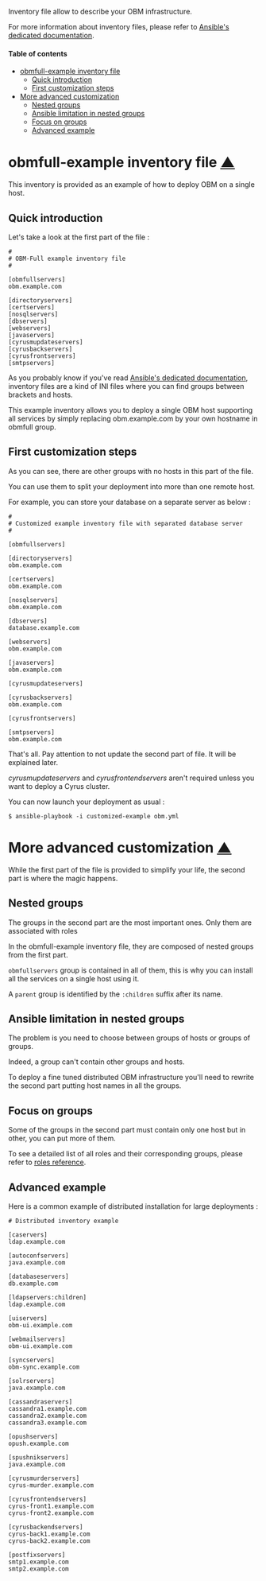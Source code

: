 <a name="top-page"></a>

Inventory file allow to describe your OBM infrastructure.

For more information about inventory files, please refer to [Ansible's dedicated documentation](http://docs.ansible.com/intro_inventory.html "Inventory on docs.ansible.com").

#### Table of contents

<!-- START doctoc generated TOC please keep comment here to allow auto update -->
<!-- DON'T EDIT THIS SECTION, INSTEAD RE-RUN doctoc TO UPDATE -->

- [obmfull-example inventory file](#obmfull-example-inventory-file)
  - [Quick introduction](#quick-introduction)
  - [First customization steps](#first-customization-steps)
- [More advanced customization](#more-advanced-customization)
  - [Nested groups](#nested-groups)
  - [Ansible limitation in nested groups](#ansible-limitation-in-nested-groups)
  - [Focus on groups](#focus-on-groups)
  - [Advanced example](#advanced-example)

<!-- END doctoc generated TOC please keep comment here to allow auto update -->

<a name="obmfull-example-inventory-file"></a>

obmfull-example inventory file  [&#x25B2;](#top-page "back to top")
==========================

This inventory is provided as an example of how to deploy OBM on a single host.

<a name="quick-introduction"></a>

Quick introduction
-------------------------

Let's take a look at the first part of the file :

    #
    # OBM-Full example inventory file
    #

    [obmfullservers]
    obm.example.com

    [directoryservers]
    [certservers]
    [nosqlservers]
    [dbservers]
    [webservers]
    [javaservers]
    [cyrusmupdateservers]
    [cyrusbackservers]
    [cyrusfrontservers]
    [smtpservers]

As you probably know if you've read [Ansible's dedicated documentation](http://docs.ansible.com/intro_inventory.html "Inventory on docs.ansible.com"), inventory files are a kind of INI files where you can find groups between brackets and hosts.

This example inventory allows you to deploy a single OBM host supporting all services by simply replacing obm.example.com by your own hostname in obmfull group.

<a name="first-customization-steps"></a>

First customization steps
-------------------------------------

As you can see, there are other groups with no hosts in this part of the file.

You can use them to split your deployment into more than one remote host.

For example, you can store your database on a separate server as below :

    #
    # Customized example inventory file with separated database server
    #

    [obmfullservers]

    [directoryservers]
    obm.example.com

    [certservers]
    obm.example.com

    [nosqlservers]
    obm.example.com

    [dbservers]
    database.example.com

    [webservers]
    obm.example.com

    [javaservers]
    obm.example.com

    [cyrusmupdateservers]

    [cyrusbackservers]
    obm.example.com

    [cyrusfrontservers]

    [smtpservers]
    obm.example.com

That's all. Pay attention to not update the second part of file. It will be explained later.

*cyrusmupdateservers* and *cyrusfrontendservers* aren't required unless you want to deploy a Cyrus cluster.

You can now launch your deployment as usual :

    $ ansible-playbook -i customized-example obm.yml

<a name="more-advanced-customization"></a>

More advanced customization  [&#x25B2;](#top-page "back to top")
=========================

While the first part of the file is provided to simplify your life, the second part is where the magic happens.

<a name="nested-groups"></a>

Nested groups
-------------------

The groups in the second part are the most important ones. Only them are associated with roles

In the obmfull-example inventory file, they are composed of nested groups from the first part.

`obmfullservers` group is contained in all of them, this is why you can install all the services on a single host using it.

A `parent` group is identified by the `:children` suffix after its name.

<a name="ansible-limitation-in-nested-groups"></a>

Ansible limitation in nested groups
-----------------------------------------------

The problem is you need to choose between groups of hosts or groups of groups.

Indeed, a group can't contain other groups and hosts.

To deploy a fine tuned distributed OBM infrastructure you'll need to rewrite the second part putting host names in all the groups.

<a name="focus-on-groups"></a>

Focus on groups
----------------------

Some of the groups in the second part must contain only one host but in other, you can put more of them.

To see a detailed list of all roles and their corresponding groups, please refer to [roles reference](./roles.mkd "Roles reference").

<a name="advanced-example"></a>

Advanced example
-------------------------

Here is a common example of distributed installation for large deployments :

    # Distributed inventory example

    [caservers]
    ldap.example.com

    [autoconfservers]
    java.example.com

    [databaseservers]
    db.example.com

    [ldapservers:children]
    ldap.example.com

    [uiservers]
    obm-ui.example.com

    [webmailservers]
    obm-ui.example.com

    [syncservers]
    obm-sync.example.com

    [solrservers]
    java.example.com

    [cassandraservers]
    cassandra1.example.com
    cassandra2.example.com
    cassandra3.example.com

    [opushservers]
    opush.example.com

    [spushnikservers]
    java.example.com

    [cyrusmurderservers]
    cyrus-murder.example.com

    [cyrusfrontendservers]
    cyrus-front1.example.com
    cyrus-front2.example.com

    [cyrusbackendservers]
    cyrus-back1.example.com
    cyrus-back2.example.com

    [postfixservers]
    smtp1.example.com
    smtp2.example.com
